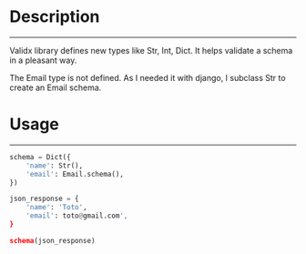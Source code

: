 # Description
-------------

Validx library defines new types like Str, Int, Dict. It helps validate a schema in a pleasant way.

The Email type is not defined. As I needed it with django, I subclass Str to create an Email schema.


# Usage
-------

```python
schema = Dict({
    'name': Str(),
    'email': Email.schema(),
})

json_response = {
    'name': 'Toto',
    'email': toto@gmail.com',
}

schema(json_response)
```
